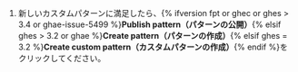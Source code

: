 1. 新しいカスタムパターンに満足したら、{% ifversion fpt or ghec or ghes > 3.4 or ghae-issue-5499 %}**Publish pattern（パターンの公開）**{% elsif  ghes > 3.2 or ghae %}**Create pattern（パターンの作成）**{% elsif ghes = 3.2 %}**Create custom pattern（カスタムパターンの作成）**{% endif %}をクリックしてください。

